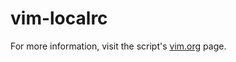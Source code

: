 vim-localrc
===========
For more information, visit the script's [vim.org][] page.

[vim.org]: http://www.vim.org/scripts/script.php?script_id=3393
